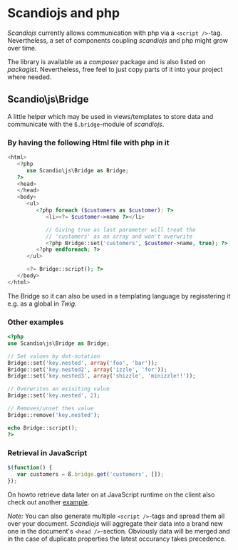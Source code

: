 # Scandiojs and php

*Scandiojs* currently allows communication with php via a `<script />`-tag. Nevertheless, a set of components coupling *scandiojs* and php might grow over time.

The library is available as a *composer* package and is also listed on *packagist*. Nevertheless, free feel to just copy parts of it into your project where needed.

## Scandio\js\Bridge

A little helper which may be used in views/templates to store data and communicate with the `ß.bridge`-module of *scandiojs*.

### By having the following Html file with php in it

```php
<html>
   <?php
      use Scandio\js\Bridge as Bridge;
   ?>
   <head>
   </head>
   <body>
      <ul>
         <?php foreach ($customers as $customer): ?>
            <li><?= $customer->name ?></li>

            // Giving true as last parameter will treat the
            // 'customers' as an array and won't overwrite
            <?php Bridge::set('customers', $customer->name, true); ?>
         <?php endforeach; ?>
      </ul>

      <?= Bridge::script(); ?>
   </body>
</html>
```

The Bridge so it can also be used in a templating language by regisstering it e.g. as a global in *Twig*.

### Other examples

```php
<?php
use Scandio\js\Bridge as Bridge;

// Set values by dot-notation
Bridge::set('key.nested', array('foo', 'bar'));
Bridge::set('key.nested2', array('izzle', 'for'));
Bridge::set('key.nested3', array('shizzle', 'minizzle!!'));

// Overwrites an exisiting value
Bridge::set('key.nested', 2);

// Removes/unset thes value
Bridge::remove('key.nested');

echo Bridge::script();
?>
```

### Retrieval in JavaScript

```js
$(function() {
   var customers = ß.bridge.get('customers', []);
});
```

On howto retrieve data later on at JavaScript runtime on the client also check out another [example](https://github.com/scandio/scandiojs/blob/master/example/index.js#L277).

*Note:* You can also generate multiple `<script />`-tags and spread them all over your document. *Scandiojs* will aggregate their data into a brand new one in the document's `<head />`-section. Obviously data will be merged and in the case of duplicate properties the latest occurancy takes precedence.